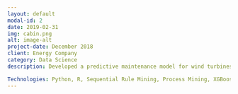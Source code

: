 ```yaml
---
layout: default
modal-id: 2
date: 2019-02-31
img: cabin.png
alt: image-alt
project-date: December 2018
client: Energy Company
category: Data Science
description: Developed a predictive maintenance model for wind turbines for Forbes 500 energy company based on event-logs. The resulting model increased accuracy to predict failures by 30% to the as-is process.

Technologies: Python, R, Sequential Rule Mining, Process Mining, XGBoost, Docker
---
```

